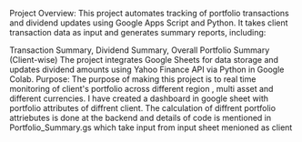 Project Overview:
This project automates tracking of portfolio transactions and dividend updates using Google Apps Script and Python. It takes client transaction data as input and generates summary reports, including:

Transaction Summary,
Dividend Summary,
Overall Portfolio Summary (Client-wise)
The project integrates Google Sheets for data storage and updates dividend amounts using Yahoo Finance API via Python in Google Colab.
Purpose:
The purpose of making this project is to real time monitoring of client's portfolio across different region , multi asset and different currencies. I have created a dashboard in google sheet with portfolio attributes of diffrent client. The calculation of diffrent portfolio attriebutes is done at the backend and details of code is mentioned in Portfolio_Summary.gs which take input from input sheet menioned as client

